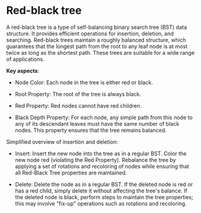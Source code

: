 # Red-black tree

A red-black tree is a type of self-balancing binary search tree (BST) data structure. It provides efficient operations for insertion, deletion, and searching. Red-black trees maintain a roughly balanced structure, which guarantees that the longest path from the root to any leaf node is at most twice as long as the shortest path. These trees are suitable for a wide range of applications.

**Key aspects**:

* Node Color: Each node in the tree is either red or black.

* Root Property: The root of the tree is always black.

* Red Property: Red nodes cannot have red children.

* Black Depth Property: For each node, any simple path from this node to any of its descendant leaves must have the same number of black nodes. This property ensures that the tree remains balanced.

Simplified overview of insertion and deletion:

* Insert: Insert the new node into the tree as in a regular BST. Color the new node red (violating the Red Property). Rebalance the tree by applying a set of rotations and recoloring of nodes while ensuring that all Red-Black Tree properties are maintained.

* Delete: Delete the node as in a regular BST. If the deleted node is red or has a red child, simply delete it without affecting the tree's balance. If the deleted node is black, perform  steps to maintain the tree properties; this may involve "fix-up" operations such as rotations and recoloring.
